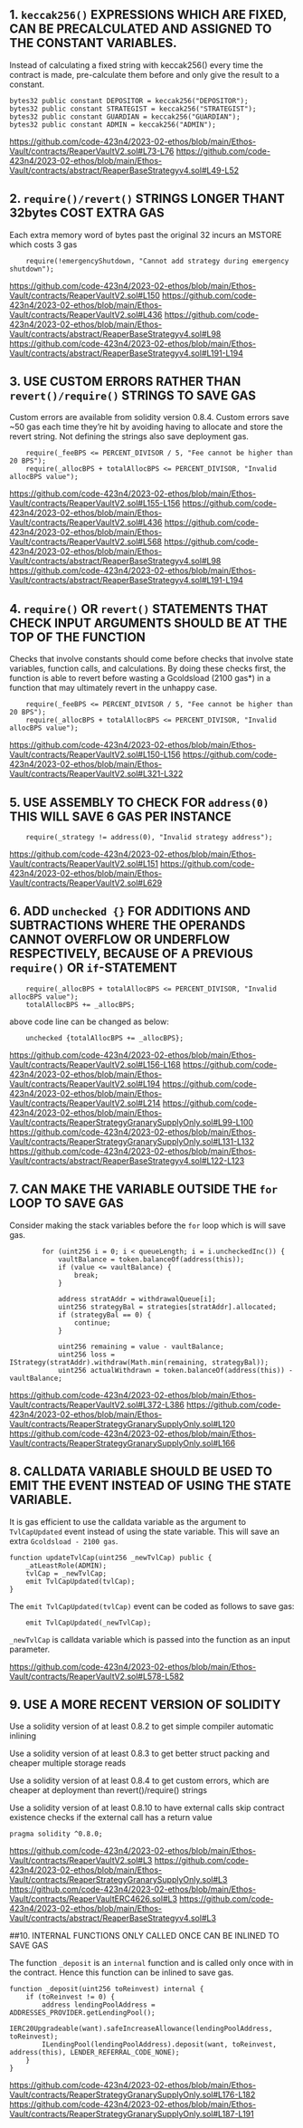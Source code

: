 ## 1. `keccak256()` EXPRESSIONS WHICH ARE FIXED, CAN BE PRECALCULATED AND ASSIGNED TO THE CONSTANT VARIABLES.

Instead of calculating a fixed string with keccak256() every time the contract is made, pre-calculate them before and only give the result to a constant.

    bytes32 public constant DEPOSITOR = keccak256("DEPOSITOR");
    bytes32 public constant STRATEGIST = keccak256("STRATEGIST");
    bytes32 public constant GUARDIAN = keccak256("GUARDIAN");
    bytes32 public constant ADMIN = keccak256("ADMIN");

https://github.com/code-423n4/2023-02-ethos/blob/main/Ethos-Vault/contracts/ReaperVaultV2.sol#L73-L76
https://github.com/code-423n4/2023-02-ethos/blob/main/Ethos-Vault/contracts/abstract/ReaperBaseStrategyv4.sol#L49-L52

## 2. `require()/revert()` STRINGS LONGER THANT 32bytes COST EXTRA GAS

Each extra memory word of bytes past the original 32 incurs an MSTORE which costs 3 gas	

        require(!emergencyShutdown, "Cannot add strategy during emergency shutdown");
		
https://github.com/code-423n4/2023-02-ethos/blob/main/Ethos-Vault/contracts/ReaperVaultV2.sol#L150
https://github.com/code-423n4/2023-02-ethos/blob/main/Ethos-Vault/contracts/ReaperVaultV2.sol#L436
https://github.com/code-423n4/2023-02-ethos/blob/main/Ethos-Vault/contracts/abstract/ReaperBaseStrategyv4.sol#L98
https://github.com/code-423n4/2023-02-ethos/blob/main/Ethos-Vault/contracts/abstract/ReaperBaseStrategyv4.sol#L191-L194

## 3. USE CUSTOM ERRORS RATHER THAN `revert()/require()` STRINGS TO SAVE GAS

Custom errors are available from solidity version 0.8.4. Custom errors save ~50 gas each time they’re hit by avoiding having to allocate and store the revert string. Not defining the strings also save deployment gas.

        require(_feeBPS <= PERCENT_DIVISOR / 5, "Fee cannot be higher than 20 BPS");
        require(_allocBPS + totalAllocBPS <= PERCENT_DIVISOR, "Invalid allocBPS value");
		
https://github.com/code-423n4/2023-02-ethos/blob/main/Ethos-Vault/contracts/ReaperVaultV2.sol#L155-L156
https://github.com/code-423n4/2023-02-ethos/blob/main/Ethos-Vault/contracts/ReaperVaultV2.sol#L436
https://github.com/code-423n4/2023-02-ethos/blob/main/Ethos-Vault/contracts/ReaperVaultV2.sol#L568
https://github.com/code-423n4/2023-02-ethos/blob/main/Ethos-Vault/contracts/abstract/ReaperBaseStrategyv4.sol#L98
https://github.com/code-423n4/2023-02-ethos/blob/main/Ethos-Vault/contracts/abstract/ReaperBaseStrategyv4.sol#L191-L194

## 4. `require()` OR `revert()` STATEMENTS THAT CHECK INPUT ARGUMENTS SHOULD BE AT THE TOP OF THE FUNCTION

Checks that involve constants should come before checks that involve state variables, function calls, and calculations. By doing these checks first, the function is able to revert before wasting a Gcoldsload (2100 gas*) in a function that may ultimately revert in the unhappy case.

        require(_feeBPS <= PERCENT_DIVISOR / 5, "Fee cannot be higher than 20 BPS");
        require(_allocBPS + totalAllocBPS <= PERCENT_DIVISOR, "Invalid allocBPS value");
		
https://github.com/code-423n4/2023-02-ethos/blob/main/Ethos-Vault/contracts/ReaperVaultV2.sol#L150-L156
https://github.com/code-423n4/2023-02-ethos/blob/main/Ethos-Vault/contracts/ReaperVaultV2.sol#L321-L322

## 5. USE ASSEMBLY TO CHECK FOR `address(0)` THIS WILL SAVE 6 GAS PER INSTANCE

        require(_strategy != address(0), "Invalid strategy address");
		
https://github.com/code-423n4/2023-02-ethos/blob/main/Ethos-Vault/contracts/ReaperVaultV2.sol#L151
https://github.com/code-423n4/2023-02-ethos/blob/main/Ethos-Vault/contracts/ReaperVaultV2.sol#L629

## 6. ADD `unchecked {}` FOR ADDITIONS AND SUBTRACTIONS WHERE THE OPERANDS CANNOT OVERFLOW OR UNDERFLOW RESPECTIVELY, BECAUSE OF A PREVIOUS `require()` OR `if`-STATEMENT

        require(_allocBPS + totalAllocBPS <= PERCENT_DIVISOR, "Invalid allocBPS value");
        totalAllocBPS += _allocBPS;
		
above code line can be changed as below:

		unchecked {totalAllocBPS += _allocBPS};

https://github.com/code-423n4/2023-02-ethos/blob/main/Ethos-Vault/contracts/ReaperVaultV2.sol#L156-L168
https://github.com/code-423n4/2023-02-ethos/blob/main/Ethos-Vault/contracts/ReaperVaultV2.sol#L194
https://github.com/code-423n4/2023-02-ethos/blob/main/Ethos-Vault/contracts/ReaperVaultV2.sol#L214
https://github.com/code-423n4/2023-02-ethos/blob/main/Ethos-Vault/contracts/ReaperStrategyGranarySupplyOnly.sol#L99-L100
https://github.com/code-423n4/2023-02-ethos/blob/main/Ethos-Vault/contracts/ReaperStrategyGranarySupplyOnly.sol#L131-L132
https://github.com/code-423n4/2023-02-ethos/blob/main/Ethos-Vault/contracts/abstract/ReaperBaseStrategyv4.sol#L122-L123

## 7. CAN MAKE THE VARIABLE OUTSIDE THE `for` LOOP TO SAVE GAS

Consider making the stack variables before the `for` loop which is will save gas.

            for (uint256 i = 0; i < queueLength; i = i.uncheckedInc()) {
                vaultBalance = token.balanceOf(address(this));
                if (value <= vaultBalance) {
                    break;
                }

                address stratAddr = withdrawalQueue[i]; 
                uint256 strategyBal = strategies[stratAddr].allocated; 
                if (strategyBal == 0) {
                    continue;
                }

                uint256 remaining = value - vaultBalance;
                uint256 loss = IStrategy(stratAddr).withdraw(Math.min(remaining, strategyBal)); 
                uint256 actualWithdrawn = token.balanceOf(address(this)) - vaultBalance;
				
https://github.com/code-423n4/2023-02-ethos/blob/main/Ethos-Vault/contracts/ReaperVaultV2.sol#L372-L386
https://github.com/code-423n4/2023-02-ethos/blob/main/Ethos-Vault/contracts/ReaperStrategyGranarySupplyOnly.sol#L120
https://github.com/code-423n4/2023-02-ethos/blob/main/Ethos-Vault/contracts/ReaperStrategyGranarySupplyOnly.sol#L166

## 8. CALLDATA VARIABLE SHOULD BE USED TO EMIT THE EVENT INSTEAD OF USING THE STATE VARIABLE.

It is gas efficient to use the calldata variable as the argument to `TvlCapUpdated` event instead of using the state variable. 
This will save an extra `Gcoldsload - 2100 gas`.

    function updateTvlCap(uint256 _newTvlCap) public {
        _atLeastRole(ADMIN);
        tvlCap = _newTvlCap;
        emit TvlCapUpdated(tvlCap);
    }
	
The `emit TvlCapUpdated(tvlCap)` event can be coded as follows to save gas:

        emit TvlCapUpdated(_newTvlCap);
		
`_newTvlCap` is calldata variable which is passed into the function as an input parameter.

https://github.com/code-423n4/2023-02-ethos/blob/main/Ethos-Vault/contracts/ReaperVaultV2.sol#L578-L582

## 9. USE A MORE RECENT VERSION OF SOLIDITY

Use a solidity version of at least 0.8.2 to get simple compiler automatic inlining

Use a solidity version of at least 0.8.3 to get better struct packing and cheaper multiple storage reads

Use a solidity version of at least 0.8.4 to get custom errors, which are cheaper at deployment than revert()/require() strings

Use a solidity version of at least 0.8.10 to have external calls skip contract existence checks if the external call has a return value

	pragma solidity ^0.8.0;
	
https://github.com/code-423n4/2023-02-ethos/blob/main/Ethos-Vault/contracts/ReaperVaultV2.sol#L3
https://github.com/code-423n4/2023-02-ethos/blob/main/Ethos-Vault/contracts/ReaperStrategyGranarySupplyOnly.sol#L3
https://github.com/code-423n4/2023-02-ethos/blob/main/Ethos-Vault/contracts/ReaperVaultERC4626.sol#L3
https://github.com/code-423n4/2023-02-ethos/blob/main/Ethos-Vault/contracts/abstract/ReaperBaseStrategyv4.sol#L3

##10. INTERNAL FUNCTIONS ONLY CALLED ONCE CAN BE INLINED TO SAVE GAS

The function `_deposit` is an `internal` function and is called only once with in the contract. Hence this function can be inlined to save gas.

    function _deposit(uint256 toReinvest) internal { 
        if (toReinvest != 0) { 
            address lendingPoolAddress = ADDRESSES_PROVIDER.getLendingPool();
            IERC20Upgradeable(want).safeIncreaseAllowance(lendingPoolAddress, toReinvest);
            ILendingPool(lendingPoolAddress).deposit(want, toReinvest, address(this), LENDER_REFERRAL_CODE_NONE);
        }
    }
	
https://github.com/code-423n4/2023-02-ethos/blob/main/Ethos-Vault/contracts/ReaperStrategyGranarySupplyOnly.sol#L176-L182
https://github.com/code-423n4/2023-02-ethos/blob/main/Ethos-Vault/contracts/ReaperStrategyGranarySupplyOnly.sol#L187-L191